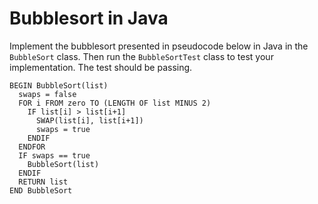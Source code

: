 # Bubblesort in Java

Implement the bubblesort presented in pseudocode below in Java in the `BubbleSort` class. Then run
the `BubbleSortTest` class to test your implementation. The test should be passing.

```
BEGIN BubbleSort(list)
  swaps = false
  FOR i FROM zero TO (LENGTH OF list MINUS 2)
    IF list[i] > list[i+1]
      SWAP(list[i], list[i+1])
      swaps = true
    ENDIF
  ENDFOR
  IF swaps == true
    BubbleSort(list)
  ENDIF
  RETURN list
END BubbleSort
```
